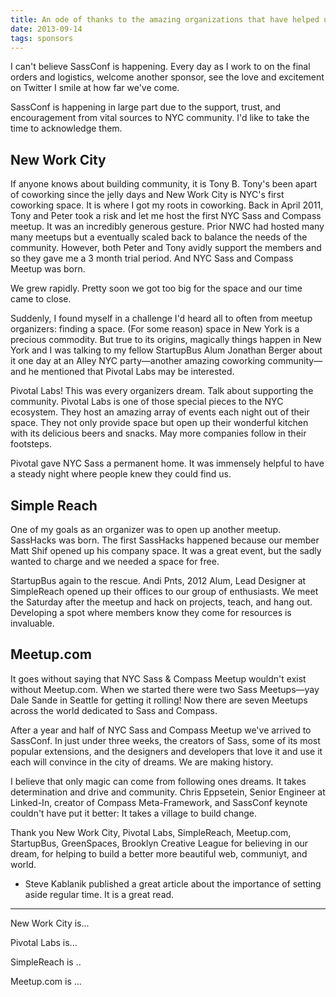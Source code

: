 ```yaml
---
title: An ode of thanks to the amazing organizations that have helped us get to SassConf
date: 2013-09-14
tags: sponsors 
---
```


I can't believe SassConf is happening. Every day as I work to on the final orders and logistics, welcome another sponsor, see the love and excitement on Twitter I smile at how far we've come. 

SassConf is happening in large part due to the support, trust, and encouragement from vital sources to NYC community. I'd like to take the time to acknowledge them. 

## New Work City

If anyone knows about building community, it is Tony B. Tony's been apart of coworking since the jelly days and New Work City is NYC's first coworking space. It is where I got my roots in coworking. Back in April 2011, Tony and Peter took a risk and let me host the first NYC Sass and Compass meetup. It was an incredibly generous gesture. Prior NWC had hosted many many meetups but a eventually scaled back to balance the needs of the community. However, both Peter and Tony avidly support the members and so they gave me a 3 month trial period. And NYC Sass and Compass Meetup was born. 

We grew rapidly. Pretty soon we got too big for the space and our time came to close. 

Suddenly, I found myself in a challenge I'd heard all to often from meetup organizers: finding a space. (For some reason) space in New York is a precious commodity. But true to its origins, magically things happen in New York and I was talking to my fellow StartupBus Alum Jonathan Berger about it one day at an Alley NYC party—another amazing coworking community—and he mentioned that Pivotal Labs may be interested. 

Pivotal Labs! This was every organizers dream. Talk about supporting the community. Pivotal Labs is one of those special pieces to the NYC ecosystem. They host an amazing array of events each night out of their space. They not only provide space but open up their wonderful kitchen with its delicious beers and snacks. May more companies follow in their footsteps.

Pivotal gave NYC Sass a permanent home. It was immensely helpful to have a steady  night where people knew they could find us. 

## Simple Reach

One of my goals as an organizer was to open up another meetup. SassHacks was born. The first SassHacks happened because our member Matt Shif opened up his company space. It was a great event, but the sadly wanted to charge and we needed a space for free. 

StartupBus again to the rescue. Andi Pnts, 2012 Alum, Lead Designer at SimpleReach opened up their offices to our group of enthusiasts. We meet the Saturday after the meetup and hack on projects, teach, and hang out. Developing a spot where members know they come for resources is invaluable. 

## Meetup.com

It goes without saying that NYC Sass & Compass Meetup wouldn't exist without Meetup.com. When we started there were two Sass Meetups—yay Dale Sande in Seattle for getting it rolling! Now there are seven Meetups across the world dedicated to Sass and Compass. 

After a year and half of NYC Sass and Compass Meetup we've arrived to SassConf. In just under three weeks, the creators of Sass, some of its most popular extensions, and the designers and developers that love it and use it each will convince in the city of dreams. We are making history. 

I believe that only magic can come from following ones dreams. It takes determination and drive and community. Chris Eppsetein, Senior Engineer at Linked-In, creator of Compass Meta-Framework, and SassConf keynote couldn't have put it better: It takes a village to build change. 

Thank you New Work City, Pivotal Labs, SimpleReach, Meetup.com, StartupBus, GreenSpaces, Brooklyn Creative League for believing in our dream, for helping to build a better more beautiful web, communiyt, and world.  

* Steve Kablanik published a great article about the importance of setting aside regular time. It is a great read. 

---

New Work City is...

Pivotal Labs is...

SimpleReach is ..

Meetup.com is ...